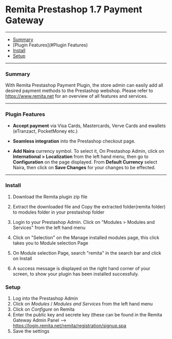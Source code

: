 # Remita Prestashop 1.7 Payment Gateway

---
- [Summary](#summary)
- [Plugin Features](#Plugin Features)
- [Install](#Install)
- [Setup](#setup)

---
### Summary

With Remita Prestashop Payment Plugin, the store admin can easily add all desired payment methods to the Prestashop webshop. Please refer to https://www.remita.net for an overview of all features and services.



---

### Plugin Features

*   __Accept payment__ via Visa Cards, Mastercards, Verve Cards and ewallets (eTranzact, PocketMoney etc.)

* 	__Seamless integration__ into the Prestashop checkout page.
* 	__Add Naira__ currency symbol. To select it, On Prestashop Admin, click on __International > Localization__ from the left hand menu, then go to  __Configuration__ on the page displayed. From __Default Currency__ select Naira, then click on __Save Changes__ for your changes to be effected.

---


### Install

1. Download the Remita plugin zip file

2. Extract the downloaded file and Copy the extracted folder(remita folder) to modules folder in your prestashop folder
3. Login to your Prestashop Admin. Click on "Modules > Modules and Services" from the left hand menu
4. Click on "Selection" on the  Manage installed modules page, this click takes you to  Module selection Page
5. On Module selection Page, search "remita" in the search bar and click on Install
6. A success message is displayed on the right hand corner of your screen, to show your plugin has been installed successfuly.



### Setup

1. Log into the Prestashop Admin
2. Click on  *Modules* / *Modules and Services* from the left hand menu
3. Click on   *Configure* on Remita
4. Enter the public key and secrete key (these can be found in the Remita Gateway Admin Panel --> https://login.remita.net/remita/registration/signup.spa
5. Save the settings
